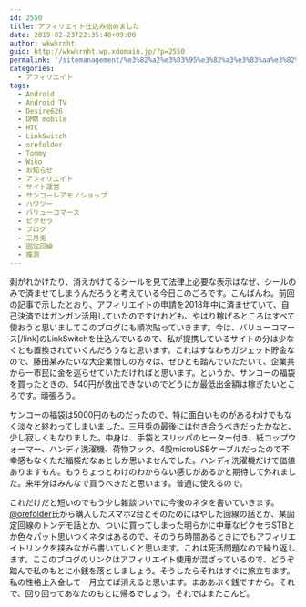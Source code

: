```yaml
---
id: 2550
title: アフィリエイト仕込み始めました
date: 2019-02-23T22:35:40+09:00
author: wkwkrnht
guid: http://wkwkrnht.wp.xdomain.jp/?p=2550
permalink: '/sitemanagement/%e3%82%a2%e3%83%95%e3%82%a3%e3%83%aa%e3%82%a8%e3%82%a4%e3%83%88/2550/'
categories:
  - アフィリエイト
tags:
  - Android
  - Android TV
  - Desire626
  - DMM mobile
  - HTC
  - LinkSwitch
  - orefolder
  - Tommy
  - Wiko
  - お知らせ
  - アフィリエイト
  - サイト運営
  - サンコーレアモノショップ
  - ハウツー
  - バリューコマース
  - ピクセラ
  - ブログ
  - 三月兎
  - 固定回線
  - 推測
---
```

剥がれかけたり、消えかけてるシールを見て法律上必要な表示はなぜ、シールのみで済ませてしまうんだろうと考えている今日このごろです。こんばんわ。前回の記事で示したとおり、アフィリエイトの申請を2018年中に済ませていて、自己決済ではガンガン活用していたのですけれども、やはり稼げるところはすべて使おうと思いましてこのブログにも順次貼っていきます。今は、<a href="https://www.valuecommerce.ne.jp" title="" target="_blank" rel="noopener"></a>バリューコマース[/link]のLinkSwitchを仕込んでいるので、私が提携しているサイトの分は少なくとも置換されていくんだろうなと思います。これはすなわちガジェット貯金なので、藤田某みたいな大企業憎しの方々は、ぜひとも踏んでいただいて、企業共から一市民に金を巡らせていただければと思います。というか、サンコーの福袋を買ったときの、540円が救出できないのでどうにか最低出金額は稼ぎたいところです。頑張ろう。

サンコーの福袋は5000円のものだったので、特に面白いものがあるわけでもなく淡々と終わってしまいました。三月兎の最後には付き合うべきだったかなと、少し寂しくもなりました。中身は、手袋とスリッパのヒーター付き、紙コップウォーマー、ハンディ洗濯機、荷物フック、4股microUSBケーブルだったので不幸感もなくただ福袋だなぁとしか思いませんでした。ハンディ洗濯機だけで価値ありますもん。もうちょっとわけのわからない感じがあるかと期待して外れました。来年分はみんなで買うべきだと思います。普通に使えるので。

これだけだと短いのでもう少し雑談ついでに今後のネタを書いていきます。<a href="http://twitter.com/orefolder" target="_blank" rel="noopener nofollow">@orefolder</a>氏から購入したスマホ2台とそのためにはやした回線の話とか、某固定回線のトンデモ話とか、ついに買ってしまった明らかに中華なピクセラSTBとか色々パット思いつくネタはあるので、そのうち時間あるときにでもアフィリエイトリンクを挟みながら書いていくと思います。これは死活問題なので繰り返します。ここのブログのリンクはアフィリエイト使用が混ざっているので、どうぞ踏んで私のもとに小銭を落としましょう。そうしたらそれはすぐに旅立ちます。私の性格上入金して一月立てば消えると思います。まああぶく銭ですから。それで、回り回ってあなたのもとに帰るでしょう。それではまたこんど。